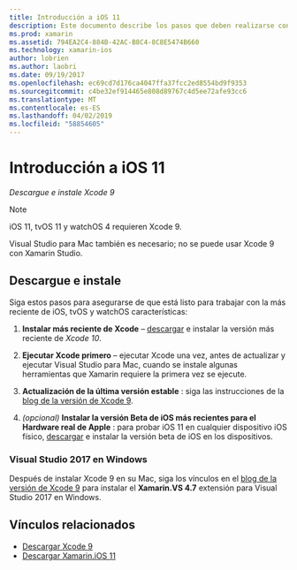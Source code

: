```yaml
---
title: Introducción a iOS 11
description: Este documento describe los pasos que deben realizarse con el fin de comenzar a desarrollar aplicaciones de iOS 11. Describe cómo descargar Xcode y actualizar Visual Studio de 2019.
ms.prod: xamarin
ms.assetid: 794EA2C4-884B-42AC-B8C4-8C8E5474B660
ms.technology: xamarin-ios
author: lobrien
ms.author: laobri
ms.date: 09/19/2017
ms.openlocfilehash: ec69cd7d176ca4047ffa37fcc2ed8554bd9f9353
ms.sourcegitcommit: c4be32ef914465e808d89767c4d5ee72afe93cc6
ms.translationtype: MT
ms.contentlocale: es-ES
ms.lasthandoff: 04/02/2019
ms.locfileid: "58854605"
---
```

# <a name="getting-started-with-ios-11"></a>Introducción a iOS 11

_Descargue e instale Xcode 9_

> [!NOTE]
> iOS 11, tvOS 11 y watchOS 4 requieren Xcode 9.
>
> Visual Studio para Mac también es necesario; no se puede usar Xcode 9 con Xamarin Studio.

## <a name="download-and-install"></a>Descargue e instale

Siga estos pasos para asegurarse de que está listo para trabajar con la más reciente de iOS, tvOS y watchOS características:

1. **Instalar más reciente de Xcode** – [descargar](https://developer.apple.com/download/) e instalar la versión más reciente de _Xcode 10_.

2. **Ejecutar Xcode primero** – ejecutar Xcode una vez, antes de actualizar y ejecutar Visual Studio para Mac, cuando se instale algunas herramientas que Xamarin requiere la primera vez se ejecute.

3. **Actualización de la última versión estable** : siga las instrucciones de la [blog de la versión de Xcode 9](https://releases.xamarin.com/stable-release-15-3-5-with-xcode-9-support/).

4. _(opcional)_  **Instalar la versión Beta de iOS más recientes para el Hardware real de Apple** : para probar iOS 11 en cualquier dispositivo iOS físico, [descargar](https://developer.apple.com/download/) e instalar la versión beta de iOS en los dispositivos.


### <a name="visual-studio-2017-on-windows"></a>Visual Studio 2017 en Windows

Después de instalar Xcode 9 en su Mac, siga los vínculos en el [blog de la versión de Xcode 9](https://releases.xamarin.com/stable-release-15-3-5-with-xcode-9-support/) para instalar el **Xamarin.VS 4.7** extensión para Visual Studio 2017 en Windows.


## <a name="related-links"></a>Vínculos relacionados

- [Descargar Xcode 9](https://developer.apple.com/download/)
- [Descargar Xamarin.iOS 11](https://releases.xamarin.com/stable-release-15-3-5-with-xcode-9-support/)
